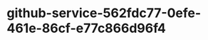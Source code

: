 github-service-562fdc77-0efe-461e-86cf-e77c866d96f4
===================================================
